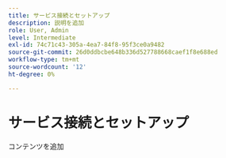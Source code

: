 ```yaml
---
title: サービス接続とセットアップ
description: 説明を追加
role: User, Admin
level: Intermediate
exl-id: 74c71c43-305a-4ea7-84f8-95f3ce0a9482
source-git-commit: 26d0ddbcbe648b336d527788668caef1f8e688ed
workflow-type: tm+mt
source-wordcount: '12'
ht-degree: 0%

---
```


# サービス接続とセットアップ

コンテンツを追加
